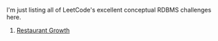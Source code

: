 I'm just listing all of LeetCode's excellent conceptual RDBMS challenges here. 

1) [Restaurant Growth](https://leetcode.com/problems/restaurant-growth/submissions/1465763416/)
